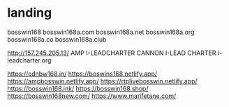 # landing
bosswin168
bosswin168a.com
bosswin168a.net
bosswin168a.org
bosswin168a.co
bosswin168a.club

http://157.245.205.13/
AMP I-LEADCHARTER CANNON I-LEAD CHARTER
i-leadcharter.org

https://cdnbw168.in/
https://boswins168.netlify.app/
https://ampbosswin.netlify.app/
https://rtplivebosswin.netlify.app/
https://bosswin168.ink/
https://bosswin168.shop/
https://bosswin168new.com/
https://www.marifetane.com/
